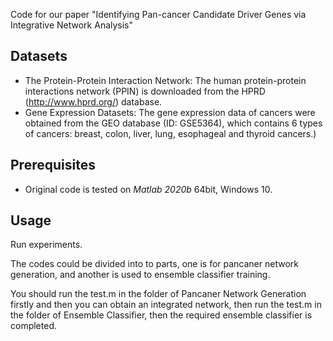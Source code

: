 ﻿Code for our paper "Identifying Pan-cancer Candidate Driver Genes via Integrative Network Analysis"


## Datasets

- The Protein-Protein Interaction Network: The human protein-protein interactions network (PPIN) is downloaded from the HPRD (http://www.hprd.org/) database.
- Gene Expression Datasets: The gene expression data of cancers were obtained from the GEO database (ID: GSE5364), which contains 6 types of cancers: breast, colon, liver, lung, esophageal and thyroid cancers.)


## Prerequisites

* Original code is tested on *Matlab 2020b* 64bit, Windows 10. 


## Usage

Run experiments.

The codes could be divided into to parts, one is for pancaner network generation, and another is used to ensemble classifier training.

You should run the test.m in the folder of Pancaner Network Generation firstly and then you can obtain an integrated network, then run the test.m in the folder of Ensemble Classifier, then the required ensemble classifier is completed.
